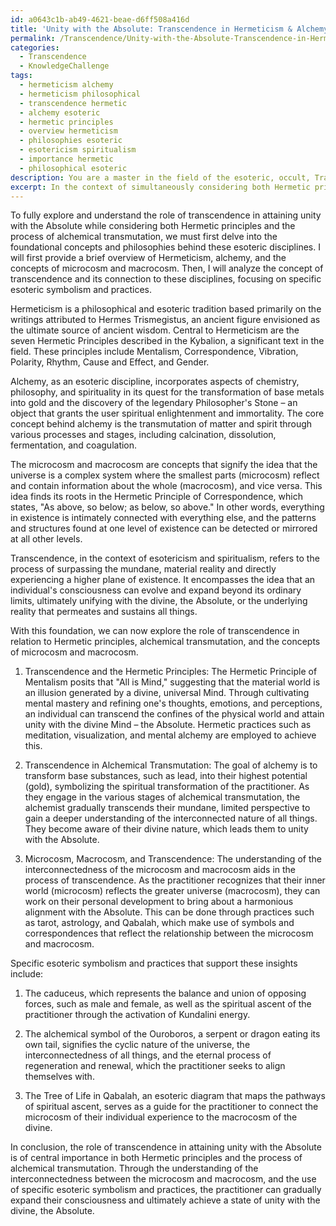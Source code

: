 ```yaml
---
id: a0643c1b-ab49-4621-beae-d6ff508a416d
title: 'Unity with the Absolute: Transcendence in Hermeticism & Alchemy'
permalink: /Transcendence/Unity-with-the-Absolute-Transcendence-in-Hermeticism-Alchemy/
categories:
  - Transcendence
  - KnowledgeChallenge
tags:
  - hermeticism alchemy
  - hermeticism philosophical
  - transcendence hermetic
  - alchemy esoteric
  - hermetic principles
  - overview hermeticism
  - philosophies esoteric
  - esotericism spiritualism
  - importance hermetic
  - philosophical esoteric
description: You are a master in the field of the esoteric, occult, Transcendence and Education. You are a writer of tests, challenges, books and deep knowledge on Transcendence for initiates and students to gain deep insights and understanding from. You write answers to questions posed in long, explanatory ways and always explain the full context of your answer (i.e., related concepts, formulas, examples, or history), as well as the step-by-step thinking process you take to answer the challenges. Be rigorous and thorough, and summarize the key themes, ideas, and conclusions at the end.
excerpt: In the context of simultaneously considering both Hermetic principles and the process of alchemical transmutation, explore the role of transcendence in attaining unity with the Absolute and identify how it interconnects with the concept of the microcosm and macrocosm, drawing upon specific esoteric symbolism and practices to support your insights.
---
```

To fully explore and understand the role of transcendence in attaining unity with the Absolute while considering both Hermetic principles and the process of alchemical transmutation, we must first delve into the foundational concepts and philosophies behind these esoteric disciplines. I will first provide a brief overview of Hermeticism, alchemy, and the concepts of microcosm and macrocosm. Then, I will analyze the concept of transcendence and its connection to these disciplines, focusing on specific esoteric symbolism and practices.

Hermeticism is a philosophical and esoteric tradition based primarily on the writings attributed to Hermes Trismegistus, an ancient figure envisioned as the ultimate source of ancient wisdom. Central to Hermeticism are the seven Hermetic Principles described in the Kybalion, a significant text in the field. These principles include Mentalism, Correspondence, Vibration, Polarity, Rhythm, Cause and Effect, and Gender. 

Alchemy, as an esoteric discipline, incorporates aspects of chemistry, philosophy, and spirituality in its quest for the transformation of base metals into gold and the discovery of the legendary Philosopher's Stone – an object that grants the user spiritual enlightenment and immortality. The core concept behind alchemy is the transmutation of matter and spirit through various processes and stages, including calcination, dissolution, fermentation, and coagulation.

The microcosm and macrocosm are concepts that signify the idea that the universe is a complex system where the smallest parts (microcosm) reflect and contain information about the whole (macrocosm), and vice versa. This idea finds its roots in the Hermetic Principle of Correspondence, which states, "As above, so below; as below, so above." In other words, everything in existence is intimately connected with everything else, and the patterns and structures found at one level of existence can be detected or mirrored at all other levels.

Transcendence, in the context of esotericism and spiritualism, refers to the process of surpassing the mundane, material reality and directly experiencing a higher plane of existence. It encompasses the idea that an individual's consciousness can evolve and expand beyond its ordinary limits, ultimately unifying with the divine, the Absolute, or the underlying reality that permeates and sustains all things.

With this foundation, we can now explore the role of transcendence in relation to Hermetic principles, alchemical transmutation, and the concepts of microcosm and macrocosm.

1. Transcendence and the Hermetic Principles: The Hermetic Principle of Mentalism posits that "All is Mind," suggesting that the material world is an illusion generated by a divine, universal Mind. Through cultivating mental mastery and refining one's thoughts, emotions, and perceptions, an individual can transcend the confines of the physical world and attain unity with the divine Mind – the Absolute. Hermetic practices such as meditation, visualization, and mental alchemy are employed to achieve this.

2. Transcendence in Alchemical Transmutation: The goal of alchemy is to transform base substances, such as lead, into their highest potential (gold), symbolizing the spiritual transformation of the practitioner. As they engage in the various stages of alchemical transmutation, the alchemist gradually transcends their mundane, limited perspective to gain a deeper understanding of the interconnected nature of all things. They become aware of their divine nature, which leads them to unity with the Absolute.

3. Microcosm, Macrocosm, and Transcendence: The understanding of the interconnectedness of the microcosm and macrocosm aids in the process of transcendence. As the practitioner recognizes that their inner world (microcosm) reflects the greater universe (macrocosm), they can work on their personal development to bring about a harmonious alignment with the Absolute. This can be done through practices such as tarot, astrology, and Qabalah, which make use of symbols and correspondences that reflect the relationship between the microcosm and macrocosm.

Specific esoteric symbolism and practices that support these insights include:

1. The caduceus, which represents the balance and union of opposing forces, such as male and female, as well as the spiritual ascent of the practitioner through the activation of Kundalini energy.

2. The alchemical symbol of the Ouroboros, a serpent or dragon eating its own tail, signifies the cyclic nature of the universe, the interconnectedness of all things, and the eternal process of regeneration and renewal, which the practitioner seeks to align themselves with.

3. The Tree of Life in Qabalah, an esoteric diagram that maps the pathways of spiritual ascent, serves as a guide for the practitioner to connect the microcosm of their individual experience to the macrocosm of the divine.

In conclusion, the role of transcendence in attaining unity with the Absolute is of central importance in both Hermetic principles and the process of alchemical transmutation. Through the understanding of the interconnectedness between the microcosm and macrocosm, and the use of specific esoteric symbolism and practices, the practitioner can gradually expand their consciousness and ultimately achieve a state of unity with the divine, the Absolute.
